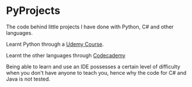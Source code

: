 # PyProjects
The code behind little projects I have done with Python, C# and other languages.

Learnt Python through a [Udemy Course](https://www.udemy.com/course/100-days-of-code/). 

Learnt the other languages through [Codecademy](https://www.codecademy.com/learn)

Being able to learn and use an IDE possesses a certain level of difficulty when you don't have anyone to teach you, hence why the code for C# and Java is not tested.
